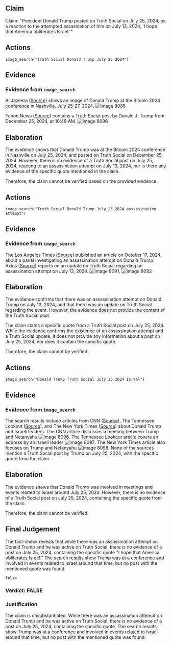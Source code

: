 ## Claim
Claim: "President Donald Trump posted on Truth Social on July 25, 2024, as a reaction to the attempted assasination of him on July 13, 2024, 'I hope that America obliterates Israel.'"

## Actions
```
image_search("Truth Social Donald Trump July 25 2024")
```

## Evidence
### Evidence from `image_search`
Al Jazeera ([Source](https://www.aljazeera.com/news/2025/3/4/trump-announces-us-crypto-reserve-what-it-is-and-why-it-matters)) shows an image of Donald Trump at the Bitcoin 2024 conference in Nashville, July 25-27, 2024. ![image 8085](media/2025-08-29_22-19-1756505951-782699.jpg)

Yahoo News ([Source](https://www.yahoo.com/news/trump-aims-dig-obama-bizarre-171720658.html)) contains a Truth Social post by Donald J. Trump from December 25, 2024, at 10:48 AM. ![image 8086](media/2025-08-29_22-19-1756505952-449016.jpg)


## Elaboration
The evidence shows that Donald Trump was at the Bitcoin 2024 conference in Nashville on July 25, 2024, and posted on Truth Social on December 25, 2024. However, there is no evidence of a Truth Social post on July 25, 2024, reacting to an assassination attempt on July 13, 2024, nor is there any evidence of the specific quote mentioned in the claim.

Therefore, the claim cannot be verified based on the provided evidence.


## Actions
```
image_search("Truth Social Donald Trump July 25 2024 assassination attempt")
```

## Evidence
### Evidence from `image_search`
The Los Angeles Times ([Source](https://www.latimes.com/world-nation/story/2024-10-17/panel-looking-into-trump-assassination-attempt-says-secret-service-needs-fundamental-reform)) published an article on October 17, 2024, about a panel investigating an assassination attempt on Donald Trump. Axios ([Source](https://www.axios.com/2024/07/14/trump-assassination-truth-social-update)) reports on an update on Truth Social regarding an assassination attempt on July 13, 2024. ![image 8091](media/2025-08-29_22-19-1756505965-000896.jpg), ![image 8092](media/2025-08-29_22-19-1756505965-940070.jpg)


## Elaboration
The evidence confirms that there was an assassination attempt on Donald Trump on July 13, 2024, and that there was an update on Truth Social regarding the event. However, the evidence does not provide the content of the Truth Social post.

The claim states a specific quote from a Truth Social post on July 25, 2024. While the evidence confirms the existence of an assassination attempt and a Truth Social update, it does not provide any information about a post on July 25, 2024, nor does it contain the specific quote.

Therefore, the claim cannot be verified.


## Actions
```
image_search("Donald Trump Truth Social July 25 2024 Israel")
```

## Evidence
### Evidence from `image_search`
The search results include articles from CNN ([Source](https://www.cnn.com/2024/07/26/politics/trump-netanyahu-meeting-mar-a-lago)), The Tennessee Lookout ([Source](https://tennesseelookout.com/2024/07/25/in-capitol-address-israeli-leader-calls-for-u-s-backing-to-defeat-hamas/)), and The New York Times ([Source](https://www.nytimes.com/2024/07/25/world/middleeast/trump-netanyahu-israel-gaza.html)) about Donald Trump and Israeli leaders. The CNN article discusses a meeting between Trump and Netanyahu ![image 8096](media/2025-08-29_22-19-1756505979-520301.jpg). The Tennessee Lookout article covers an address by an Israeli leader ![image 8097](media/2025-08-29_22-19-1756505979-883996.jpg). The New York Times article also focuses on Trump and Netanyahu ![image 8098](media/2025-08-29_22-19-1756505980-057907.jpg). None of the sources mention a Truth Social post by Trump on July 25, 2024, with the specific quote from the claim.


## Elaboration
The evidence shows that Donald Trump was involved in meetings and events related to Israel around July 25, 2024. However, there is no evidence of a Truth Social post on July 25, 2024, containing the specific quote from the claim.

Therefore, the claim cannot be verified.


## Final Judgement
The fact-check reveals that while there was an assassination attempt on Donald Trump and he was active on Truth Social, there is no evidence of a post on July 25, 2024, containing the specific quote "I hope that America obliterates Israel." The search results show Trump was at a conference and involved in events related to Israel around that time, but no post with the mentioned quote was found.

`false`


### Verdict: FALSE

### Justification
The claim is unsubstantiated. While there was an assassination attempt on Donald Trump and he was active on Truth Social, there is no evidence of a post on July 25, 2024, containing the specific quote. The search results show Trump was at a conference and involved in events related to Israel around that time, but no post with the mentioned quote was found.
